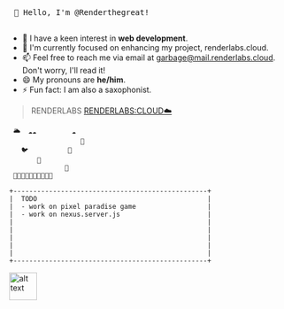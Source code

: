  <kbd> <br> 👋 Hello, I'm @Renderthegreat! <br> </kbd>

- 👀 I have a keen interest in **web development**.
- 🌱 I'm currently focused on enhancing my project, renderlabs.cloud.
- 📫 Feel free to reach me via email at garbage@mail.renderlabs.cloud. Don't worry, I'll read it!
- 😄 My pronouns are **he/him**.
- ⚡ Fun fact: I am also a saxophonist.


> RENDERLABS
> [RENDERLABS:CLOUD☁️](https://renderlabs.cloud)
>
```
 🌥️  ☁️☁️         ☁️  
                  🎈  
   🐦          🦜
       🎈
              🎈
 🌳🌲🌳🌲🌳🌲🌳🌲🌳🌲
```
```
+-------------------------------------------------+
|  TODO                                           |
|  - work on pixel paradise game                  |
|  - work on nexus.server.js                      |
|                                                 |
|                                                 |
|                                                 |
|                                                 |
|                                                 |
+-------------------------------------------------+
```


<img src="https://renderlabs.cloud/new.png" alt="alt text" width="50" height="50"/>


